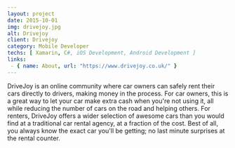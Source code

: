 ```yaml
---
layout: project
date: 2015-10-01
img: drivejoy.jpg
alt: Drivejoy
client: Drivejoy
category: Mobile Developer
techs: [ Xamarin, C#, iOS Development, Android Development ]
links:
 - { name: About, url: "https://www.drivejoy.co.uk/" }
---
```


DriveJoy is an online community where car owners can safely rent their cars directly to drivers, making money in the process. For car owners, this is a great way to let your car make extra cash when you're not using it, all while reducing the number of cars on the road and helping others. For renters, DriveJoy offers a wider selection of awesome cars than you would find at a traditional car rental agency, at a fraction of the cost. Best of all, you always know the exact car you'll be getting; no last minute surprises at the rental counter.
